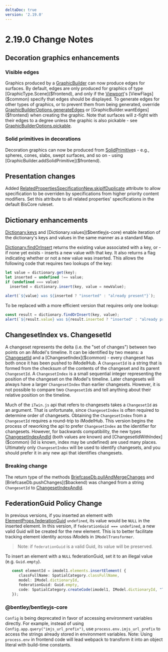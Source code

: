 ```yaml
---
deltaDoc: true
version: '2.19.0'
---
```

# 2.19.0 Change Notes

## Decoration graphics enhancements

### Visible edges

Graphics produced by a [GraphicBuilder]($frontend) can now produce edges for surfaces. By default, edges are only produced for graphics of type [GraphicType.Scene]($frontend), and only if the [Viewport]($frontend)'s [ViewFlags]($common) specify that edges should be displayed. To generate edges for other types of graphics, or to prevent them from being generated, override [GraphicBuilderOptions.generateEdges]($frontend) or [GraphicBuilder.wantEdges]($frontend) when creating the graphic. Note that surfaces will z-fight with their edges to a degree unless the graphic is also pickable - see [GraphicBuilderOptions.pickable]($frontend).

### Solid primitives in decorations

Decoration graphics can now be produced from [SolidPrimitive]($geometry-core)s - e.g., spheres, cones, slabs, swept surfaces, and so on - using [GraphicBuilder.addSolidPrimitive]($frontend).

## Presentation changes

Added [RelatedPropertiesSpecificationNew.skipIfDuplicate]($presentation-common) attribute to allow specification to be overriden by specifications from higher priority content modifiers. Set this attribute to all related properties' specifications in the default BisCore ruleset.

## Dictionary enhancements

[Dictionary.keys]($bentleyjs-core) and [Dictionary.values]($bentleyjs-core) enable iteration of the dictionary's keys and values in the same manner as a standard Map.

[Dictionary.findOrInsert]($bentleyjs-core) returns the existing value associated with a key, or - if none yet exists - inserts a new value with that key. It also returns a flag indicating whether or not a new value was inserted. This allows the following code that requires two lookups of the key:

```ts
let value = dictionary.get(key);
let inserted = undefined !== value;
if (undefined === value)
  inserted = dictionary.insert(key, value = newValue);

alert(`${value} was ${inserted ? "inserted" : "already present"}`);
```

To be replaced with a more efficient version that requires only one lookup:

```ts
const result = dictionary.findOrInsert(key, value);
alert(`${result.value} was ${result.inserted ? "inserted" : "already present"}`);
```

## ChangesetIndex vs. ChangesetId

A changeset represents the delta (i.e. the "set of changes") between two points on an iModel's timeline. It can be identified by two means: a [ChangesetId]($common) and a [ChangesetIndex]($common) - every changeset has both once it has been pushed to iModelHub. A `ChangesetId` is a string that is formed from the checksum of the contents of the changeset and its parent `ChangesetId`. A `ChangesetIndex` is a small sequential integer representing the position of the changeset on the iModel's timeline. Later changesets will always have a larger `ChangesetIndex` than earlier changesets. However, it is not possible to compare two `ChangesetId`s and tell anything about their relative position on the timeline.

Much of the `iTwin.js` api that refers to changesets takes a `ChangesetId` as an argument. That is unfortunate, since `ChangesetIndex` is often required to determine order of changesets. Obtaining the `ChangesetIndex` from a `ChangesetId` requires a round-trip to iModelHub. This version begins the process of reworking the api to prefer `ChangesetIndex` as the identifier for changesets. However, for backwards compatibility, the new types [ChangesetIndexAndId]($common) (both values are known) and [ChangesetIdWithIndex]($common) (Id is known, index may be undefined) are used many places. Ultimately only `ChangesetIndex` will be used to identify changesets, and you should prefer it in any new api that identifies changesets.

### Breaking change

 The return type of the methods [BriefcaseDb.pullAndMergeChanges]($backend) and [BriefcaseDb.pushChanges]($backend) was changed from a string `ChangesetId` to [ChangesetIndexAndId]($common).

## FederationGuid Policy Change

In previous versions, if you inserted an element with [ElementProps.federationGuid]($common) `undefined`, its value would be `NULL` in the inserted element. In this version, if `federationGuid === undefined`, a new valid Guid will be created for the new element. This is to better facilitate tracking element identity across iModels in `IModelTransformer`.

> Note: if `federationGuid` is a valid Guid, its value will be preserved.

To insert an element with a `NULL` federationGuid, set it to an illegal value (e.g. `Guid.empty`).

```ts
   const elementId = imodel1.elements.insertElement( {
      classFullName: SpatialCategory.classFullName,
      model: IModel.dictionaryId,
      federationGuid: Guid.empty,
      code: SpatialCategory.createCode(imodel1, IModel.dictionaryId, "TestCategory")
   });
```

### @bentley/bentleyjs-core

`Config` is being deprecated in favor of accessing environment variables directly.
For example, instead of using `Config.app.query("imjs_url_prefix")`, use `process.env.imjs_url_prefix` to access the strings already stored in environment variables.
Note: Using `process.env` in frontend code will lead webpack to transform it into an object literal with build-time constants.
